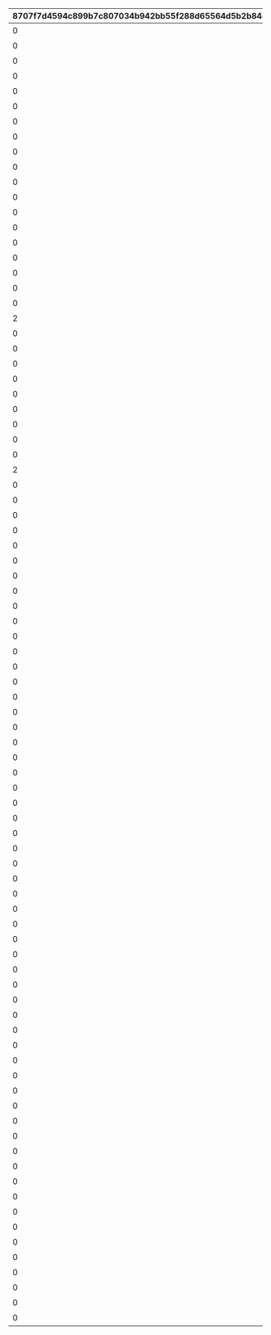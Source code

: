 |8707f7d4594c899b7c807034b942bb55f288d65564d5b2b84d24f4f28ccb78be|d237d600d7885febbd2017f062f4e8337671d8a2f271078d7a8a9b9502bf753b|2ea675b7755e760dac895e15706562c9b4fa0681ffe21b69c7cd5772932f788b|4dc25ee52af1d5b8d965bd5c6f620c50a6772f5804b446309dda2cb6766fcb3f|e4ebd0641889f674d46fdbc9146ac7f6156b8b88ce5e323097811d5c23323c35|8fe1c7cf7b3dddfcba123a77b3dae292341cb1d62587bec33fbcaa5aba7164f7|adac5f3c1061785526d7e618f20fbed29efac22b78b166b3d32e440fd3b39896|0621d82eca0fe946d99e61c3c775e08783acb06420dd3ebad133ce8215c5f1ff|
| --- | --- | --- | --- | --- | --- | --- | --- |
|0|0|【料理】ダイスが2個に増える|1|1|1|1|52001|
|0|0|【料理】ダイスの目が必ず「1」になる|2|1|1|1|52002|
|0|0|【料理】次のターン数のカウントをスキップする|3|3|2|1|52002|
|0|0|【料理】ダイスの目が必ず「4」になる|4|1|1|1|52004|
|0|0|【料理】ダイスの目が\n「4・5・6」のみになる|5|1|1|1|52006|
|0|0|【料理】ダイスの目が1ターン目は必ず「3」に、2ターン目は必ず「6」になる|6|1|1|1|52007|
|0|0|【料理】ダイスの目が必ず「5」になる|7|1|1|1|52003|
|0|0|【料理】マイルマスの獲得マイルが200%アップする|8|2|7|1|52008|
|0|0|【イベント】次のターン数のカウントをスキップする|9|3|2|2|4|
|0|0|【イベント】マイルマスの獲得マイルが100%アップする|10|2|3|2|5|
|0|0|【イベント】ミニゲームの獲得マイルが100%アップする|11|2|5|2|6|
|0|0|【イベント】マイルショップの全商品が20%以上割引される|12|3|4|2|7|
|0|0|【料理】ダイスの目が1ターン目は必ず「8」に、2ターン目は必ず「1」になる|13|1|1|1|52009|
|0|0|【料理】「マイルマス」「トレ\nジャーマス」「ショップマス」のRANKが1つ上がる|14|2|6|1|52010|
|0|0|【料理】ダイスの目が1ターン目は必ず「2」に、2ターン目は必ず「7」になる|15|1|1|1|52011|
|0|0|【料理】ダイスの目が\n「1・2・3」のみになる|16|1|1|1|52012|
|0|0|【料理】次のターン数のカウントをスキップする|17|3|2|1|52012|
|0|0|【料理】移動時にマイルマスをスキップできる|18|1|8|1|52014|
|0|0|【料理】次回移動時に1マス分多く進める|19|1|1|1|52005|
|2|2|【料理】次回移動時に1マス分多く進める|20|1|1|1|52014|
|0|0|【料理】ダイスが2個に増える|21|1|1|1|52015|
|0|0|【料理】次回移動時に1マス分多く進める|22|1|1|1|52015|
|0|0|【料理】ダイスの目が必ず「6」になる|23|1|1|1|52016|
|0|0|【料理】移動系カテゴリーの料理が食べられなくなる|24|1|9|1|52017|
|0|0|【料理】ダイスの目が必ず「3」になる|25|1|1|1|52018|
|0|0|【料理】ダイスの目が必ず「8」になる|26|1|1|1|52019|
|0|0|【イベント】次のターン数のカウントをスキップする|27|3|2|2|98011|
|0|0|【イベント】次のターン数のカウントをスキップする|28|3|2|2|98012|
|0|0|【料理】移動時にマイルマスをスキップできる|29|2|10|1|52020|
|2|2|【料理】次回移動時に1マス分多く進める|30|1|1|1|52020|
|0|0|【料理】移動時にトレジャーマスをスキップできる|31|2|10|1|52021|
|0|0|【料理】ダイスの「5と6」の\n目が出る確率が3倍になる|32|1|1|1|52022|
|0|0|【料理】ダイスの目が1ターン目は必ず「6」に、2ターン目は必ず「3」になる|33|1|1|1|52023|
|0|0|【料理】次回移動時に3マス分多く進める|34|1|1|1|52024|
|0|0|【料理】移動時に「マイルマス」「トレジャーマス」をスキップできる|35|2|10|1|52025|
|0|0|【料理】ダイスの目が必ず「5」になる|36|1|1|1|52027|
|0|0|【料理】ダイスの目が\n「1・2」のみになる|37|1|1|1|52028|
|0|0|【料理】ダイスの目が必ず「2」になる|38|1|1|1|52029|
|0|0|【料理】次のターン数のカウントをスキップする|39|3|2|1|52029|
|0|0|【イベント】マイルショップの全商品が20%以上割引される|40|3|4|2|8|
|0|0|【料理】「マイルマス」を「トレジャーマス」に変化させる|41|3|11|1|52030|
|0|0|【料理】ダイスの目が\n「1・6・6・6・8・8」になる|42|1|1|1|52031|
|0|0|【料理】移動時に料理マスをスキップできる|43|2|10|1|52032|
|0|0|最大ｎマイルを入手する|1001|1|99|3|1|
|0|0|ダイスを1回振りなおせる|1002|1|99|3|2|
|0|0|ダイスを1回振りなおせる_有効ターン2|1003|1|99|3|3|
|0|0|【仲間】最大50％割引確定の\nショップを開く\n（1品100％割引あり）|11001|1|126501|3|1001|
|0|0|【仲間】最大1000マイルを入手する|11002|1|105301|3|1002|
|0|0|【仲間】料理を1つ入手する|11003|1|126401|3|1003|
|0|0|【仲間】ダイスの目を1回振りなおせる|11004|1|100501|3|1004|
|0|0|【仲間】ダイスの目を2回振りなおせる|11005|1|101301|3|1005|
|0|0|【仲間】出目が4のダイスを同時に振ってどちらか選択できる|11006|1|104301|3|1006|
|0|0|【仲間】出目が3のダイスを同時に振ってどちらか選択できる|11007|1|102701|3|1007|
|0|0|【仲間】出目の合計が7以上になるまでダイスを追加で振れる|11008|1|100901|3|1008|
|0|0|【仲間】最大50％割引確定の\nショップを開く\n（1品100％割引あり）|11009|1|105101|3|1009|
|0|0|【仲間】最大1000マイルを入手する|11010|1|101801|3|1010|
|0|0|【仲間】ダイスの表と裏どちらを適用するか選択できる|11011|1|129701|3|1011|
|0|0|【仲間】ダイスの目を1回振りなおせる|11012|1|101601|3|1012|
|0|0|【仲間】ダイスの目を2回振りなおせる|11013|1|105601|3|1013|
|0|0|【仲間】出目が3のダイスを同時に振ってどちらか選択できる|11014|1|102001|3|1014|
|0|0|【仲間】出目の合計が7以上になるまでダイスを追加で振れる|11015|1|129601|3|1015|
|0|0|【仲間】出たダイスの目が奇数だった場合、ライバルを1ターン休みにできる|11016|1|100401|3|1016|
|0|0|【仲間】出たダイスの目が偶数だった場合、1マス分多く進める|11017|1|127701|3|1017|
|0|0|【仲間】出たダイスの目が奇数だった場合、ライバルを1ターン休みにできる|11018|1|127801|3|1018|
|0|0|【仲間】最大50％割引確定の\nショップを開く\n（1品100％割引あり）|11019|1|104801|3|1019|
|0|0|【仲間】ダイスの目を2回振りなおせる|11020|1|104701|3|1020|
|0|0|【仲間】出目の合計が7以上になるまでダイスを追加で振れる|11021|1|105001|3|1021|
|0|0|【仲間】最大2000マイルを入手する|11022|1|103201|3|1022|
|0|0|【仲間】福引券を1枚入手する|11023|1|130901|3|1023|
|0|0|【仲間】料理を1つ入手する|11024|1|102501|3|1024|
|0|0|【仲間】ダイスの表と裏どちらを適用するか選択できる|11025|1|100801|3|1025|
|0|0|【仲間】出目が4のダイスを同時に振ってどちらか選択できる|11026|1|123301|3|1026|
|0|0|【仲間】最大50％割引確定の\nショップを開く\n（1品100％割引あり）|11027|1|104601|3|1027|
|0|0|【仲間】ダイスの目を2回振りなおせる|11028|1|118101|3|1028|
|0|0|【仲間】出目の合計が7以上になるまでダイスを追加で振れる|11029|1|103401|3|1029|
|0|0|【仲間】最大2000マイルを入手する|11030|1|118001|3|1030|
|0|0|【仲間】福引券を1枚入手する|11031|1|102801|3|1031|
|0|0|【仲間】料理を1つ入手する|11032|1|100201|3|1032|
|0|0|【仲間】出たダイスの目が奇数だった場合、1マス分多く進める|11033|1|101201|3|1033|
|0|0|【仲間】ダイスの目を1回振りなおせる|11034|1|118201|3|1034|
|0|0|【仲間】出目の合計が7以上になるまでダイスを追加で振れる|11035|1|106101|3|1035|
|0|0|【仲間】出目が4のダイスを同時に振ってどちらか選択できる|11036|1|103101|3|1036|
|0|0|【仲間】最大50％割引確定の\nショップを開く\n（1品100％割引あり）|11037|1|103301|3|1037|
|0|0|【仲間】最大2000マイルを入手する|11038|1|103601|3|1038|
|0|0|【仲間】福引券を1枚入手する|11039|1|133001|3|1039|
|0|0|【仲間】料理を1つ入手する|11040|1|133101|3|1040|